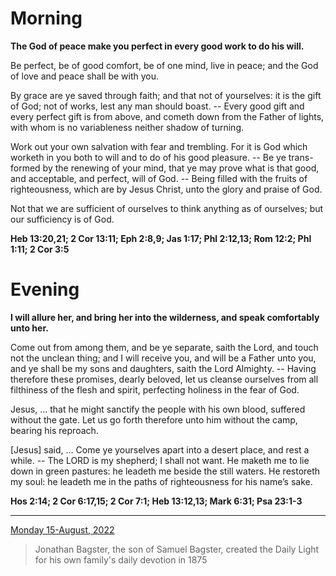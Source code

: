 # Morning

**The God of peace make you perfect in every good work to do his will.**
 
Be perfect, be of good comfort, be of one mind, live in peace; and the God of love and peace shall be with you.
 
By grace are ye saved through faith; and that not of yourselves: it is the gift of God; not of works, lest any man should boast. -- Every good gift and every perfect gift is from above, and cometh down from the Father of lights, with whom is no variableness neither shadow of turning.
 
Work out your own salvation with fear and trembling. For it is God which worketh in you both to will and to do of his good pleasure. -- Be ye trans-formed by the renewing of your mind, that ye may prove what is that good, and acceptable, and perfect, will of God. -- Being filled with the fruits of righteousness, which are by Jesus Christ, unto the glory and praise of God.
 
Not that we are sufficient of ourselves to think anything as of ourselves; but our sufficiency is of God.  

**Heb 13:20,21; 2 Cor 13:11; Eph 2:8,9; Jas 1:17; Phl 2:12,13; Rom 12:2; Phl 1:11; 2 Cor 3:5**

# Evening

**I will allure her, and bring her into the wilderness, and speak comfortably unto her.**
 
Come out from among them, and be ye separate, saith the Lord, and touch not the unclean thing; and I will receive you, and will be a Father unto you, and ye shall be my sons and daughters, saith the Lord Almighty. -- Having therefore these promises, dearly beloved, let us cleanse ourselves from all filthiness of the flesh and spirit, perfecting holiness in the fear of God.
 
Jesus, ... that he might sanctify the people with his own blood, suffered without the gate. Let us go forth therefore unto him without the camp, bearing his reproach.
 
[Jesus] said, ... Come ye yourselves apart into a desert place, and rest a while. -- The LORD is my shepherd; I shall not want. He maketh me to lie down in green pastures: he leadeth me beside the still waters. He restoreth my soul: he leadeth me in the paths of righteousness for his name’s sake.  

**Hos 2:14; 2 Cor 6:17,15; 2 Cor 7:1; Heb 13:12,13; Mark 6:31; Psa 23:1-3**

---

[Monday 15-August, 2022](https://t.me/s/daily_light)

> Jonathan Bagster, the son of Samuel Bagster, created the Daily Light for his own family's daily devotion in 1875

